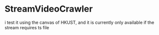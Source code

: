 # StreamVideoCrawler
i test it using the canvas of HKUST,    and it is currently only available if the stream requires ts file
